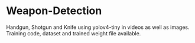 # Weapon-Detection
Handgun, Shotgun and Knife using yolov4-tiny in videos as well as images. Training code, dataset and trained weight file available.
